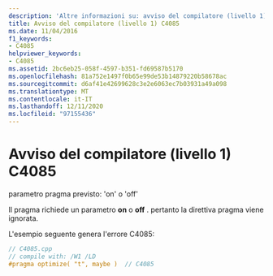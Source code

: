 ```yaml
---
description: 'Altre informazioni su: avviso del compilatore (livello 1) C4085'
title: Avviso del compilatore (livello 1) C4085
ms.date: 11/04/2016
f1_keywords:
- C4085
helpviewer_keywords:
- C4085
ms.assetid: 2bc6eb25-058f-4597-b351-fd69587b5170
ms.openlocfilehash: 81a752e1497f0b65e99de53b14879220b58678ac
ms.sourcegitcommit: d6af41e42699628c3e2e6063ec7b03931a49a098
ms.translationtype: MT
ms.contentlocale: it-IT
ms.lasthandoff: 12/11/2020
ms.locfileid: "97155436"
---
```

# <a name="compiler-warning-level-1-c4085"></a>Avviso del compilatore (livello 1) C4085

parametro pragma previsto: 'on' o 'off'

Il pragma richiede un parametro **on** o **off** . pertanto la direttiva pragma viene ignorata.

L'esempio seguente genera l'errore C4085:

```cpp
// C4085.cpp
// compile with: /W1 /LD
#pragma optimize( "t", maybe )  // C4085
```
